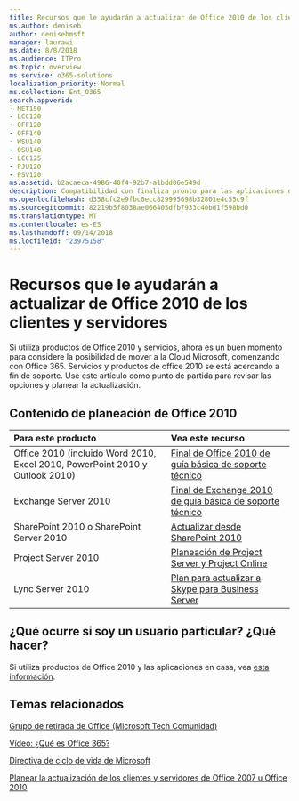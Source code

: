 ```yaml
---
title: Recursos que le ayudarán a actualizar de Office 2010 de los clientes y servidores
ms.author: deniseb
author: denisebmsft
manager: laurawi
ms.date: 8/8/2018
ms.audience: ITPro
ms.topic: overview
ms.service: o365-solutions
localization_priority: Normal
ms.collection: Ent_O365
search.appverid:
- MET150
- LCC120
- OFF120
- OFF140
- WSU140
- OSU140
- LCC125
- PJU120
- PSV120
ms.assetid: b2acaeca-4986-40f4-92b7-a1bdd06e549d
description: Compatibilidad con finaliza pronto para las aplicaciones de cliente y servidores de Office 2010 y acuerdos de soporte personalizadas no están disponibles. Use este artículo para empezar a planear la actualización ahora.
ms.openlocfilehash: d358cfc2e9fbc0ecc829995698b32801e4c55c9f
ms.sourcegitcommit: 82219b5f8038ae066405dfb7933c40bd1f598bd0
ms.translationtype: MT
ms.contentlocale: es-ES
ms.lasthandoff: 09/14/2018
ms.locfileid: "23975158"
---
```

# <a name="resources-to-help-you-upgrade-from-office-2010-servers-and-clients"></a>Recursos que le ayudarán a actualizar de Office 2010 de los clientes y servidores

Si utiliza productos de Office 2010 y servicios, ahora es un buen momento para considere la posibilidad de mover a la Cloud Microsoft, comenzando con Office 365. Servicios y productos de office 2010 se está acercando a fin de soporte. Use este artículo como punto de partida para revisar las opciones y planear la actualización.
      
## <a name="office-2010-planning-content"></a>Contenido de planeación de Office 2010
  
|**Para este producto**|**Vea este recurso**|
|:-----|:-----|
|Office 2010 (incluido Word 2010, Excel 2010, PowerPoint 2010 y Outlook 2010)  <br/> |[Final de Office 2010 de guía básica de soporte técnico](https://docs.microsoft.com/DeployOffice/office-2010-end-support-roadmap) <br/> |
|Exchange Server 2010  <br/> |[Final de Exchange 2010 de guía básica de soporte técnico](exchange-2010-end-of-support.md) <br/> |
|SharePoint 2010 o SharePoint Server 2010  <br/> |[Actualizar desde SharePoint 2010](upgrade-from-sharepoint-2010.md) <br/> |
|Project Server 2010 <br/> | [Planeación de Project Server y Project Online](https://docs.microsoft.com/project/planning-project-server-and-project-online-for-technical-decision-makers) <br/> |
|Lync Server 2010 <br/> | [Plan para actualizar a Skype para Business Server](https://docs.microsoft.com/skypeforbusiness/plan-your-deployment/upgrade) <br/> |
    
## <a name="what-if-im-a-home-user-what-do-i-do"></a>¿Qué ocurre si soy un usuario particular? ¿Qué hacer?

Si utiliza productos de Office 2010 y las aplicaciones en casa, vea [esta información](plan-upgrade-previous-versions-office.md#im-a-home-user-what-do-i-do).

## <a name="related-topics"></a>Temas relacionados

[Grupo de retirada de Office (Microsoft Tech Comunidad)](https://go.microsoft.com/fwlink/?linkid=842065)
  
[Vídeo: ¿Qué es Office 365?](https://support.office.com/article/847caf12-2589-452c-8aca-1c009797678b.aspx)
  
[Directiva de ciclo de vida de Microsoft](https://go.microsoft.com/fwlink/?linkid=865200)

[Planear la actualización de los clientes y servidores de Office 2007 u Office 2010](plan-upgrade-previous-versions-office.md)

